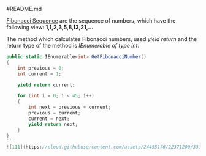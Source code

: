 #README.md

[Fibonacci Sequence](https://en.wikipedia.org/wiki/Fibonacci_number) are the sequence of numbers, which have the following view:
**1,1,2,3,5,8,13,21,...**

The method which calculates Fibonacci numbers, used *yield return* and the return type of the method is *IEnumerable of type int*.
```C#
public static IEnumerable<int> GetFibonacciNumber()
{
    int previous = 0;
    int current = 1;

    yield return current;

    for (int i = 0; i < 45; i++)
    {
        int next = previous + current;
        previous = current;
        current = next;
        yield return next;
    }
}
``
![111](https://cloud.githubusercontent.com/assets/24455176/22371200/3315e0be-e4af-11e6-8e92-7c9f08d54d1c.jpg)
